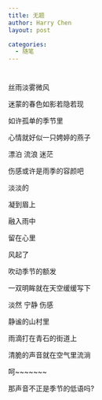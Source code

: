 ```yaml
---
title: 无题
author: Harry Chen
layout: post

categories:
  - 随笔
---
```

# 

丝雨淡雾微风

迷蒙的春色如影若隐若现

如许孤单的季节里

心情就好似一只娉婷的燕子

漂泊 流浪 迷茫

伤感或许是雨季的容颜吧

淡淡的

凝到眉上

融入雨中

留在心里

风起了

吹动季节的额发

一双明眸就在天空缓缓写下

淡然 宁静 伤感

静谧的山村里

雨滴打在青石的街道上

清脆的声音就在空气里流淌

呵~~~~~~~

那声音不正是季节的低语吗?
